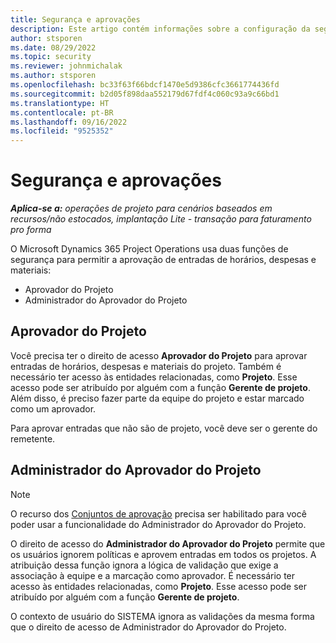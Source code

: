 ```yaml
---
title: Segurança e aprovações
description: Este artigo contém informações sobre a configuração da segurança para trabalhar com aprovações no Microsoft Dynamics 365 Project Operations.
author: stsporen
ms.date: 08/29/2022
ms.topic: security
ms.reviewer: johnmichalak
ms.author: stsporen
ms.openlocfilehash: bc33f63f66bdcf1470e5d9386cfc3661774436fd
ms.sourcegitcommit: b2d05f898daa552179d67fdf4c060c93a9c66bd1
ms.translationtype: HT
ms.contentlocale: pt-BR
ms.lasthandoff: 09/16/2022
ms.locfileid: "9525352"
---
```

# <a name="security-and-approvals"></a>Segurança e aprovações

_**Aplica-se a:** operações de projeto para cenários baseados em recursos/não estocados, implantação Lite - transação para faturamento pro forma_

O Microsoft Dynamics 365 Project Operations usa duas funções de segurança para permitir a aprovação de entradas de horários, despesas e materiais:

- Aprovador do Projeto
- Administrador do Aprovador do Projeto

## <a name="project-approver"></a>Aprovador do Projeto

Você precisa ter o direito de acesso **Aprovador do Projeto** para aprovar entradas de horários, despesas e materiais do projeto. Também é necessário ter acesso às entidades relacionadas, como **Projeto**. Esse acesso pode ser atribuído por alguém com a função **Gerente de projeto**. Além disso, é preciso fazer parte da equipe do projeto e estar marcado como um aprovador.

Para aprovar entradas que não são de projeto, você deve ser o gerente do remetente.

## <a name="project-approver-admin"></a>Administrador do Aprovador do Projeto

> [!NOTE]
> O recurso dos [Conjuntos de aprovação](approval-sets.md) precisa ser habilitado para você poder usar a funcionalidade do Administrador do Aprovador do Projeto.

O direito de acesso do **Administrador do Aprovador do Projeto** permite que os usuários ignorem políticas e aprovem entradas em todos os projetos. A atribuição dessa função ignora a lógica de validação que exige a associação à equipe e a marcação como aprovador. É necessário ter acesso às entidades relacionadas, como **Projeto**. Esse acesso pode ser atribuído por alguém com a função **Gerente de projeto**.

O contexto de usuário do SISTEMA ignora as validações da mesma forma que o direito de acesso de Administrador do Aprovador do Projeto.
